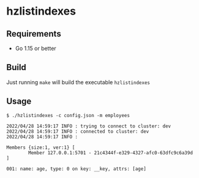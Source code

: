 # hzlistindexes

## Requirements

* Go 1.15 or better

## Build

Just running `make` will build the executable `hzlistindexes`

## Usage

```
$ ./hzlistindexes -c config.json -m employees

2022/04/28 14:59:17 INFO : trying to connect to cluster: dev
2022/04/28 14:59:17 INFO : connected to cluster: dev
2022/04/28 14:59:17 INFO : 

Members {size:1, ver:1} [
        Member 127.0.0.1:5701 - 21c4344f-e329-4327-afc0-63dfc9c6a39d
]

001: name: age, type: 0 on key: __key, attrs: [age]

```